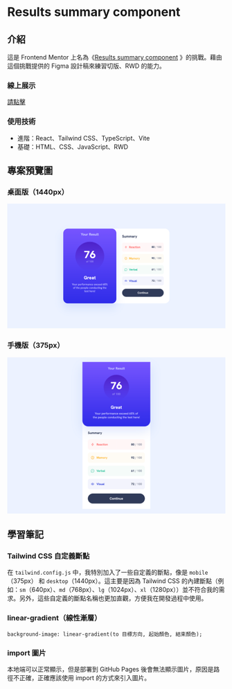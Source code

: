 # Results summary component

## 介紹

這是 Frontend Mentor 上名為《[Results summary component](https://www.frontendmentor.io/challenges/results-summary-component-CE_K6s0maV) 》的挑戰。藉由這個挑戰提供的 Figma 設計稿來練習切版、RWD 的能力。

### 線上展示

[請點擊](https://jasonluo07.github.io/results-summary-component/)

### 使用技術

- 進階：React、Tailwind CSS、TypeScript、Vite
- 基礎：HTML、CSS、JavaScript、RWD

## 專案預覽圖

### 桌面版（1440px）

![Desktop](./screenshot1.png)

### 手機版（375px）

![Mobile](./screenshot2.png)

## 學習筆記

### Tailwind CSS 自定義斷點

在 `tailwind.config.js` 中，我特別加入了一些自定義的斷點，像是 `mobile`（375px） 和 `desktop`（1440px）。這主要是因為 Tailwind CSS 的內建斷點（例如：`sm`（640px）、`md`（768px）、`lg`（1024px）、`xl`（1280px））並不符合我的需求。另外，這些自定義的斷點名稱也更加直觀，方便我在開發過程中使用。

### linear-gradient（線性漸層）

`background-image: linear-gradient(to 目標方向, 起始顏色, 結束顏色);`

### import 圖片

本地端可以正常顯示，但是部署到 GitHub Pages 後會無法顯示圖片，原因是路徑不正確，正確應該使用 import 的方式來引入圖片。
